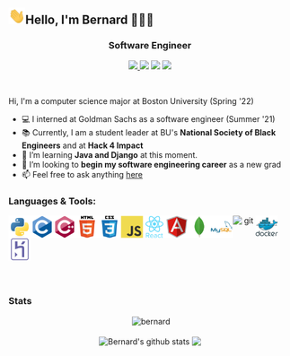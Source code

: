<!-- ### Hi there 👋 -->

<!--
**bmulaw/bmulaw** is a ✨ _special_ ✨ repository because its `README.md` (this file) appears on your GitHub profile.

Here are some ideas to get you started:

- 🔭 I’m currently working on ...
- 🌱 I’m currently learning ...
- 👯 I’m looking to collaborate on ...
- 🤔 I’m looking for help with ...
- 💬 Ask me about ...
- 📫 How to reach me: ...
- 😄 Pronouns: ...
- ⚡ Fun fact: ...
-->


# <h2> <img src="https://raw.githubusercontent.com/ABSphreak/ABSphreak/master/gifs/Hi.gif" width="30px">Hello, I'm Bernard 🧑🏾‍💻</h2>
<h3 align="center"> Software Engineer</h3>
<div align="center">

<a href="https://twitter.com/makethevotes" target="_blank" rel="noopener noreferrer" ><img height="30" src="https://img.shields.io/badge/twitter-%231DA1F2.svg?&style=for-the-badge&logo=twitter&logoColor=white" /> </a>
<a href="https://www.linkedin.com/in/bmulaw" target="_blank" rel="noopener noreferrer" ><img height="30" src="https://img.shields.io/badge/linkedin-%230077B5.svg?&style=for-the-badge&logo=linkedin&logoColor=white" /></a>
<a href="https://www.instagram.com/bernard.tech" target="_blank" rel="noopener noreferrer" ><img height="30" src = "https://img.shields.io/badge/instagram-%23E4405F.svg?&style=for-the-badge&logo=instagram&logoColor=white" /></a>
<a href="mailto:bmulaw@bu.edu" target="_blank" rel="noopener noreferrer" ><img height="30" src="https://img.shields.io/badge/gmail-D14836?&style=for-the-badge&logo=gmail&logoColor=white" /></a>
<br/>
 </div>
 <br/>


Hi, I'm a computer science major at Boston University (Spring '22)
- 💻 I interned at Goldman Sachs as a software engineer (Summer '21) 
- 📚 Currently, I am a student leader at BU's **National Society of Black Engineers** and at **Hack 4 Impact**
- 🌱 I’m learning **Java and Django** at this moment.
- 👀 I’m looking to **begin my software engineering career** as a new grad
- 📫 Feel free to ask anything [here](mailto:bmulaw@bu.edu)

<div align="center">
 
 <h3 align="left">Languages & Tools:</h3>

<a href="https://www.python.org" target="_blank"> <img align="left" src="https://raw.githubusercontent.com/devicons/devicon/master/icons/python/python-original.svg" alt="python" width="40" height="40"/> </a>

<a href="https://nodejs.org" target="_blank"> <img align="left" src="https://raw.githubusercontent.com/devicons/devicon/master/icons/c/c-original.svg" alt="C" width="40" height="40"/> </a>

<a href="https://nodejs.org" target="_blank"> <img align="left" src="https://raw.githubusercontent.com/devicons/devicon/master/icons/cplusplus/cplusplus-original.svg" alt="C" width="40" height="40"/> </a>

<!-- <a href="https://nodejs.org" target="_blank"> <img align="left" src="https://raw.githubusercontent.com/devicons/devicon/master/icons/java/java-original.svg" alt="C" width="40" height="40"/> </a> -->
<!-- 
<br/>
<br/> -->



<a href="https://www.w3schools.com/html/" target="_blank"> <img align="left" src = "https://raw.githubusercontent.com/devicons/devicon/master/icons/html5/html5-original-wordmark.svg" alt="html" width="40" height="40"/> </a>

<a href="https://www.w3schools.com/css/" target="_blank"> <img align="left" align="left" src="https://raw.githubusercontent.com/devicons/devicon/master/icons/css3/css3-original-wordmark.svg" alt="css3" width="40" height="40"/></a>

<a href="https://developer.mozilla.org/en-US/docs/Web/JavaScript" target="_blank"> <img align="left" src="https://raw.githubusercontent.com/devicons/devicon/master/icons/javascript/javascript-original.svg" alt="javascript" width="40" height="40"/> </a>

<a href="https://reactjs.org/" target="_blank"> <img align="left" src="https://raw.githubusercontent.com/devicons/devicon/master/icons/react/react-original-wordmark.svg" alt="react" width="40" height="40"/> </a>

<a href="https://www.angular.io/" target="_blank"> <img align="left" src="https://raw.githubusercontent.com/devicons/devicon/master/icons/angularjs/angularjs-original.svg" alt="angular" width="40" height="40"/> </a>

<a href="https://www.mongodb.com/" target="_blank"> <img align="left" src="https://raw.githubusercontent.com/devicons/devicon/master/icons/mongodb/mongodb-original.svg" alt="mongodb" width="40" height="40"/> </a>

<a href="https://www.mysql.com/" target="_blank"> <img align="left" src="https://raw.githubusercontent.com/devicons/devicon/master/icons/mysql/mysql-original-wordmark.svg" alt="mysql" width="40" height="40"/> </a>
 
<a href="https://git-scm.com/" target="_blank"> <img align="left" src="https://www.vectorlogo.zone/logos/git-scm/git-scm-icon.svg" alt="git" width="40" height="40"/> </a>

<a href="https://www.docker.com/" target="_blank"> <img align="left" src="https://raw.githubusercontent.com/devicons/devicon/master/icons/docker/docker-original-wordmark.svg" alt="docker" width="40" height="40"/></a>

<a href="https://www.heroku.com/" target="_blank"> <img align="left" src="https://raw.githubusercontent.com/devicons/devicon/master/icons/heroku/heroku-original.svg" alt="heroku" width="40" height="40"/></a>

</div>

<br/>
<br/>
<br/>
<br/>
<br/>
<br/>
<br/>

### Stats
      
<p align="center">&nbsp;<img align="center" src="http://github-readme-streak-stats.herokuapp.com/?user=bmulaw&theme=material-palenight&hide_border=true)](https://git.io/streak-stats" alt="bernard" />
 <br> <br>
  <img align="center"  src="https://github-readme-stats.vercel.app/api?username=bmulaw&show_icons=true&include_all_commits=true&theme=material-palenight" alt="Bernard's github stats" />
  <img align="center" src="https://github-readme-stats.vercel.app/api/top-langs/?username=bmulaw&hide=jupyter%20notebook&layout=compact&theme=material-palenight&langs_count=8" />
</p>


